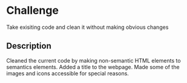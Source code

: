 # Challenge

Take exisiting code and clean it without making obvious changes

## Description

Cleaned the current code by making non-semantic HTML elements to semantics elements. Added a title to the webpage. Made some of the images and icons accessible for special reasons.